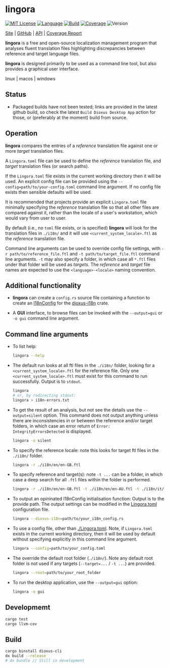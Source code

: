 # lingora

[![MIT License](https://img.shields.io/github/license/nigeleke/lingora?style=plastic)](https://github.com/nigeleke/lingora/blob/master/LICENSE)
[![Language](https://img.shields.io/badge/language-Rust-blue.svg?style=plastic)](https://www.rust-lang.org/)
[![Build](https://img.shields.io/github/actions/workflow/status/nigeleke/lingora/acceptance.yml?style=plastic)](https://github.com/nigeleke/lingora/actions/workflows/acceptance.yml)
[![Coverage](https://img.shields.io/codecov/c/github/nigeleke/lingora?style=plastic)](https://codecov.io/gh/nigeleke/lingora)
![Version](https://img.shields.io/github/v/tag/nigeleke/lingora?style=plastic)

  [Site](https://nigeleke.github.io/lingora) \| [GitHub](https://github.com/nigeleke/lingora) \| [API](https://nigeleke.github.io/lingora/api/lingora/index.html) \| [Coverage Report](https://nigeleke.github.io/lingora/coverage/index.html)

__lingora__ is a free and open-source localization management program that analyses
fluent translation files highlighting discrepancies between reference and target
language files.

__lingora__ is designed primarily to be used as a command line tool, but also provides
a graphical user interface.

  linux \| macos \| windows

## Status

* Packaged builds have not been tested; links are provided in the latest github build, so
  check the latest `Build Dioxus Desktop App` action for those, or (preferably at the moment)
  build from source.

## Operation

__lingora__ compares the entries of a _reference_ translation file against one or more _target_ translation files.

A `Lingora.toml` file can be used to define the _reference_ translation file, and _target_ translation files (or search
paths).

If the `Lingora.toml` file exists in the current working directory then it will be used. An explicit config
file can be provided using the `--config=path/to/your-config.toml` command line argument. If no config file exists
then sensible defaults will be used.

It is recommended that projects provide an explicit `Lingora.toml` file minimally specifying the _reference_ translation
file so that all other files are compared against it, rather than the locale of a user's workstation, which would
vary from user to user.

By default (i.e., no `toml` file exists, or is specified) __lingora__ will look for the translation files in `./i18n/`
and it will use `<current_system_locale>.ftl` as the _reference_ translation file.

Command line arguments can be used to override config file settings, with `-r path/to/reference_file.ftl` and
`-t path/to/target_file.ftl` command line arguments. `-t` may also specify a folder, in which case all `*.ftl`
files under that folder will be used as _targets_. The _reference_ and _target_ file names are expected to use the `<language>-<locale>`
naming convention.

## Additional functionality

* __lingora__ can create a `config.rs` source file containing a function to create an [I18nConfig](https://docs.rs/dioxus-i18n/0.4.2/dioxus_i18n/use_i18n/struct.I18nConfig.html)
  for the [dioxus-i18n](https://crates.io/crates/dioxus-i18n/) crate.

* A __GUI__ interface, to browse files can be invoked with the `--output=gui` or `-o gui` command line argument.

## Command line arguments

* To list help:
  ```bash
  lingora --help
  ```

* The default run looks at all ftl files in the `./i18n/` folder, looking for a `<current_system_locale>.ftl` for the reference file.
  Only one `<current_system_locale>.ftl` must exist for this command to run successfully. Output is to `stdout`.
  ```bash
  lingora
  # or, by redirecting stdout:
  lingora > i18n-errors.txt
  ```

* To get the result of an analysis, but not see the details use the `--output=silent` option.  This command does not output anything
  unless there are inconsistencies in or between the reference and/or target folders, in which case an error return of
  `Error: IntegrityErrorsDetected` is displayed.
  ```bash
  lingora -o silent
  ```

* To specify the reference locale: note this looks for target ftl files in the `./i18n/` folder.
  ```bash
  lingora -r ./i18n/en/en-GB.ftl
  ```

* To specify reference and target(s): note `-t ...` can be a folder, in which case a deep search for all `.ftl` files within the folder is performed.
  ```bash
  lingora -r ./i18n/en/en-GB.ftl -t ./i18n/en/en-AU.ftl -t ./i18n/it/it.ftl
  ```

* To output an opininated I18nConfig initialisation function: Output is to the provide path.
  The output settings can be modified in the [Lingora.toml](src/config/default_lingora.toml) configuration file.
  ```bash
  lingora --dioxus-i18n=path/to/your_i18n_config.rs
  ```

* To use a config file, other than [./Lingora.toml](src/config/default_lingora.toml). Note, if `Lingora.toml` exists
  in the current working directory, then it will be used by default without specifying explicitly in this
  command line argument.
  ```bash
  lingora --config=path/to/your_config.toml
  ```

* The override the default root folder (`./i18n/`). Note any default root folder is
  not used if any targets (`--target=...` / `-t ...`) are provided.
  ```bash
  lingora --root=path/to/your_root_folder
  ```

* To run the desktop application, use the `--output=gui` option:
  ```bash
  lingora -o gui
  ```

## Developmemt

```bash
cargo test
cargo llvm-cov
```

## Build

```bash
cargo binstall dioxus-cli
dx build --release
# dx bundle // Still in development
```
